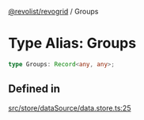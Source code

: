 [@revolist/revogrid](README.md) / Groups

# Type Alias: Groups

```ts
type Groups: Record<any, any>;
```

## Defined in

[src/store/dataSource/data.store.ts:25](https://github.com/revolist/revogrid/blob/15bed16e98b0807fadb0bfdae87d4c121f88e09e/src/store/dataSource/data.store.ts#L25)
